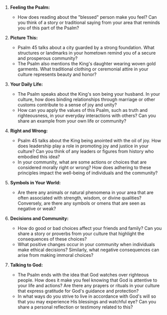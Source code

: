 1. **Feeling the Psalm:**
   - How does reading about the "blessed" person make you feel? Can you think of a story or traditional saying from your area that reminds you of this part of the Psalm?

2. **Picture This:**
   - Psalm 45 talks about a city guarded by a strong foundation. What structures or landmarks in your hometown remind you of a secure and prosperous community?
   - The Psalm also mentions the King's daughter wearing woven gold garments. What traditional clothing or ceremonial attire in your culture represents beauty and honor?

3. **Your Daily Life:**
   - The Psalm speaks about the King's son being your husband. In your culture, how does binding relationships through marriage or other customs contribute to a sense of joy and unity?
   - How can you apply the values of this Psalm, such as truth and righteousness, in your everyday interactions with others? Can you share an example from your own life or community?

4. **Right and Wrong:**
   - Psalm 45 talks about the King being anointed with the oil of joy. How does leadership play a role in promoting joy and justice in your culture? Can you think of any leaders or figures from history who embodied this idea?
   - In your community, what are some actions or choices that are considered morally right or wrong? How does adhering to these principles impact the well-being of individuals and the community?

5. **Symbols in Your World:**
   - Are there any animals or natural phenomena in your area that are often associated with strength, wisdom, or divine qualities? Conversely, are there any symbols or omens that are seen as negative or weak?

6. **Decisions and Community:**
   - How do good or bad choices affect your friends and family? Can you share a story or proverbs from your culture that highlight the consequences of these choices?
   - What positive changes occur in your community when individuals make ethical decisions? Similarly, what negative consequences can arise from making immoral choices?

7. **Talking to God:**
   - The Psalm ends with the idea that God watches over righteous people. How does it make you feel knowing that God is attentive to your life and actions? Are there any prayers or rituals in your culture that express gratitude for God's guidance and protection?
   - In what ways do you strive to live in accordance with God's will so that you may experience His blessings and watchful eye? Can you share a personal reflection or testimony related to this?